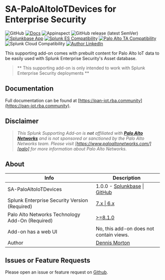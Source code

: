 # SA-PaloAltoIoTDevices for Enterprise Security

![GitHub](https://img.shields.io/github/license/rba-community/SA-PaloAltoIoTDevices)
[![Docs](https://github.com/rba-community/SA-PaloAltoIoTDevices/actions/workflows/docs.yml/badge.svg)](https://pan-iot.rba.community/)
![Appinspect](https://github.com/rba-community/SA-PaloAltoIoTDevices/actions/workflows/appinspect.yml/badge.svg)
![GitHub release (latest SemVer)](https://img.shields.io/github/v/release/rba-community/SA-PaloAltoIoTDevices)
[![Splunkbase App](https://img.shields.io/badge/Splunkbase-SA--PaloAltoIoTDevices-blue)](https://splunkbase.splunk.com/app/#TODO)
[![Splunk ES Compatibility](https://img.shields.io/badge/Splunk%20ES%20Compatibility-7.x%20|%206.x-success)](https://splunkbase.splunk.com/app/263)
[![Palo Alto TA Compatibility](https://img.shields.io/badge/Palo%20Alto%20TA%20Compatibility->=8.1.0-success)](https://splunkbase.splunk.com/app/2757)
![Splunk Cloud Compatibility](https://img.shields.io/badge/Splunk%20Cloud%20Ready-Victoria%20|%20Classic-informational?logo=splunk)
[![Author LinkedIn](https://img.shields.io/badge/Author-Dennis%20Morton-blue?logo=linkedin)](https://www.linkedin.com/in/dennis-morton-627632/)

This supporting add-on comes with prebuilt content for Palo Alto IoT data to be easily used with Splunk Enterprise Security's Asset database.

> ** This supporting add-on is only intended to work with Splunk Enterprise Security deployments **

## Documentation

Full documentation can be found at [https://pan-iot.rba.community](https://pan-iot.rba.community).

## Disclaimer

> *This Splunk Supporting Add-on is __not__ affiliated with [__Palo Alto Networks__][palo] and is not sponsored or sanctioned by the Palo Alto Networks team. Please visit [https://www.paloaltonetworks.com/][palo] for more information about Palo Alto Networks.*

## About

Info | Description
------|----------
SA-PaloAltoIoTDevices | 1.0.0 - [Splunkbase](https://splunkbase.splunk.com/app/#TODO) \| [GitHub](https://github.com/rba-community/SA-PaloAltoIoTDevices/releases)
Splunk Enterprise Security Version (Required) | [7.x \| 6.x](https://splunkbase.splunk.com/app/263)
Palo Alto Networks Technology Add-On (Required) | [>=8.1.0](https://splunkbase.splunk.com/app/2757)
Add-on has a web UI | No, this add-on does not contain views.
Author | [Dennis Morton](https://www.linkedin.com/in/dennis-morton-627632/)

## Issues or Feature Requests

Please open an issue or feature request on [Github](https://github.com/rba-community/SA-PaloAltoIoTDevices/issues).

[palo]: https://www.paloaltonetworks.com/